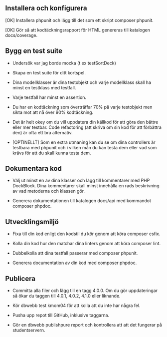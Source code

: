 ## Installera och konfigurera

[OK] Installera phpunit och lägg till det som ett skript composer phpunit.

[OK] Gör så att kodtäckningsrapport för HTML genereras till katalogen docs/coverage.

## Bygg en test suite

* Undersök var jag borde mocka (t ex testSortDeck)

* Skapa en test suite för ditt kortspel.

* Dina modellklasser är dina testobjekt och varje modellklass skall ha minst en testklass med testfall.

* Varje testfall har minst en assertion.

* Du har en kodtäckning som överträffar 70% på varje testobjekt men sikta mot att nå över 90% kodtäckning.

* Det är helt okey om du vill uppdatera din källkod för att göra den bättre eller mer testbar. Code refactoring (att skriva om sin kod för att förbättra den) är ofta ett bra alternativ.

* [OPTINELLT] Som en extra utmaning kan du se om dina controllers är testbara med phpunit och i vilken mån du kan testa dem eller vad som krävs för att du skall kunna testa dem.

## Dokumentara kod

* Välj ut minst en av dina klasser och lägg till kommentarer med PHP DockBlock. Dina kommentarer skall minst innehålla en rads beskrivning av vad metoderna och klassen gör.

* Generera dokumentationen till katalogen docs/api med kommandot composer phpdoc.

## Utvecklingsmiljö

* Fixa till din kod enligt den kodstil du kör genom att köra composer csfix.

* Kolla din kod hur den matchar dina linters genom att köra composer lint.

* Dubbelkolla att dina testfall passerar med composer phpunit.

* Generera documentation av din kod med composer phpdoc.

## Publicera

* Committa alla filer och lägg till en tagg 4.0.0. Om du gör uppdateringar så ökar du taggen till 4.0.1, 4.0.2, 4.1.0 eller liknande.

* Kör dbwebb test kmom04 för att kolla att du inte har några fel.

* Pusha upp repot till GitHub, inklusive taggarna.

* Gör en dbwebb publishpure report och kontrollera att att det fungerar på studentservern.

